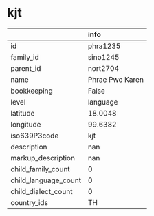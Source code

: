 # kjt
|                      | info            |
|:---------------------|:----------------|
| id                   | phra1235        |
| family_id            | sino1245        |
| parent_id            | nort2704        |
| name                 | Phrae Pwo Karen |
| bookkeeping          | False           |
| level                | language        |
| latitude             | 18.0048         |
| longitude            | 99.6382         |
| iso639P3code         | kjt             |
| description          | nan             |
| markup_description   | nan             |
| child_family_count   | 0               |
| child_language_count | 0               |
| child_dialect_count  | 0               |
| country_ids          | TH              |